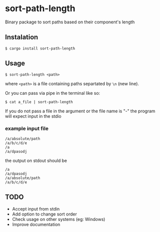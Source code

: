 # sort-path-length

Binary package to sort paths based on their component's length


## Instalation

`$ cargo install sort-path-length`

## Usage

`$ sort-path-length <path>`

where `<path>` is a file containing paths separtated by `\n` (new line).

Or you can pass via pipe in the terminal like so:

`$ cat a_file | sort-path-length`

If you do not pass a file in the argument or the file name is "-" the program will expect input in the stdio

### example input file

```
/a/absolute/path
/a/b/c/d/e
/a
/a/dpasodj
```

the output on stdout should be

```
/a
/a/dpasodj
/a/absolute/path
/a/b/c/d/e
```



## TODO

* Accept input from stdin
* Add option to change sort order
* Check usage on other systems (eg: Windows)
* Improve documentation